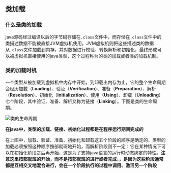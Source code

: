 ## 类加载  

### 什么是类的加载  

java源码经过编译以后的字节码存储在`.class`文件中，而存储在`.class`文件中的类描述数据不能被直接JVM虚拟机使用。JVM虚拟机则把这些描述类的数据从`.class`文件加载到内存，并对数据进行校验、转换解析和初始化，最终形成可以被虚拟机直接使用的java类型，这个过程称为的类的加载或者类的加载机制。  

### 类的加载时机  

一个类型从被加载到虚拟机中内存中开始，到卸载出内存为止，它的整个生命周期会经历加载（**Loading**）、验证（**Verification**）、准备（**Preparation**）、解析（**Resolution**）、初始化（**Initialization**）、使用（**Using**）、卸载（**Unloading**）七个阶段，其中验证、准备、解析又称为链接（**Linking**）。下图是类的生命周期。

![类的生命周期](https://gitee.com/liujinxi931204/typoraImage/raw/master/img/%E7%B1%BB%E7%9A%84%E7%94%9F%E5%91%BD%E5%91%A8%E6%9C%9F.png)  

**在java中，类型的加载、链接、初始化过程都是在程序运行期间完成的**  

在上图中，加载、验证、准备、初始化和卸载这五个阶段的顺序是确定的，类型的加载必须按照这种顺序按部就班地开始，而解析阶段则不一定：它在某种情况下可以在初始化阶段之后再开始，这是为了支持java语言的运行时动态绑定的特性。**注意这里按部就班的开始，而不是按部就班的进行或者完成，，是因为这些阶段通常都是互相交叉地混合进行，会在一个阶段执行的过程中调用、激活另一个阶段**  

